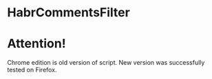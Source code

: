 HabrCommentsFilter
==================
Attention!
==========
Chrome edition is old version of script. New version was successfully tested on Firefox.
